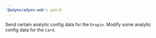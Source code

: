 ```yaml
---
'@adyen/adyen-web': patch
---
```


Send certain analytic config data for the `Dropin`. Modify some analytic config data for the `Card`.
